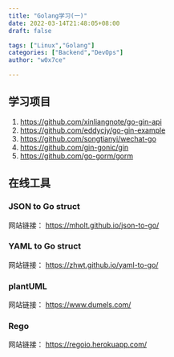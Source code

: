 ```yaml
---
title: "Golang学习(一)"
date: 2022-03-14T21:48:05+08:00
draft: false

tags: ["Linux","Golang"]
categories: ["Backend","DevOps"]
author: "w0x7ce"

---
```


## 学习项目

1. <https://github.com/xinliangnote/go-gin-api>
2. <https://github.com/eddycjy/go-gin-example>
3. <https://github.com/songtianyi/wechat-go>
4. <https://github.com/gin-gonic/gin>
5. <https://github.com/go-gorm/gorm>

## 在线工具

### JSON to Go struct

网站链接： <https://mholt.github.io/json-to-go/>

### YAML to Go struct

网站链接： <https://zhwt.github.io/yaml-to-go/>

### plantUML

网站链接： <https://www.dumels.com/>

### Rego

网站链接： <https://regoio.herokuapp.com/>